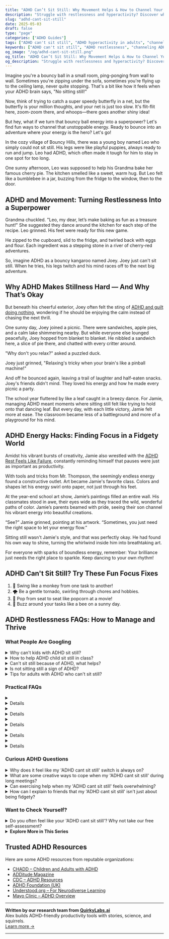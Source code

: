 ```yaml
---
title: "ADHD Can’t Sit Still: Why Movement Helps & How to Channel Your Energy"
description: "Struggle with restlessness and hyperactivity? Discover why ADHD makes it hard to sit still and explore playful ways to embrace and redirect your energy."
slug: "adhd-cant-sit-still"
date: 2025-05-03
draft: false
type: "page"
categories: ["ADHD Guides"]
tags: ["ADHD can't sit still", "ADHD hyperactivity in adults", "channeling ADHD energy", "ADHD restlessness tips", "movement-based ADHD strategies", "ADHD fidgeting solutions", "creative ADHD outlets"]
keywords: ["ADHD can't sit still", "ADHD restlessness", "channeling ADHD energy", "movement strategies for ADHD", "ADHD hyperactivity", "ADHD energy management"]
og_image: "/og/adhd-cant-sit-still.png"
og_title: "ADHD Can’t Sit Still: Why Movement Helps & How to Channel Your Energy"
og_description: "Struggle with restlessness and hyperactivity? Discover why ADHD makes it hard to sit still and explore playful ways to embrace and redirect your energy."
---
```



Imagine you're a bouncy ball in a small room, ping-ponging from wall to wall. Sometimes you're zipping under the sofa, sometimes you're flying up to the ceiling lamp, never quite stopping. That's a bit like how it feels when your ADHD brain says, "No sitting still!"

Now, think of trying to catch a super speedy butterfly in a net, but the butterfly is your million thoughts, and your net is just too slow. It's flit-flit here, zoom-zoom there, and whoops—there goes another shiny idea!

But hey, what if we turn that bouncy ball energy into a superpower? Let's find fun ways to channel that unstoppable energy. Ready to bounce into an adventure where your energy is the hero? Let's go!

In the cozy village of Bouncy Hills, there was a young boy named Leo who simply could not sit still. His legs were like playful puppies, always ready to run and jump. Leo had ADHD, which often made it tough for him to stay in one spot for too long.

One sunny afternoon, Leo was supposed to help his Grandma bake her famous cherry pie. The kitchen smelled like a sweet, warm hug. But Leo felt like a bumblebee in a jar, buzzing from the fridge to the window, then to the door.

## ADHD and Movement: Turning Restlessness Into a Superpower

Grandma chuckled. "Leo, my dear, let’s make baking as fun as a treasure hunt!" She suggested they dance around the kitchen for each step of the recipe. Leo grinned. His feet were ready for this new game.

He zipped to the cupboard, slid to the fridge, and twirled back with eggs and flour. Each ingredient was a stepping stone in a river of cherry-red adventures.

So, imagine ADHD as a bouncy kangaroo named Joey. Joey just can't sit still. When he tries, his legs twitch and his mind races off to the next big adventure.

## Why ADHD Makes Stillness Hard — And Why That’s Okay

But beneath his cheerful exterior, Joey often felt the sting of [ADHD and guilt doing nothing](/pages/adhd-and-guilt-doing-nothing), wondering if he should be enjoying the calm instead of chasing the next thrill.

One sunny day, Joey joined a picnic. There were sandwiches, apple pies, and a calm lake shimmering nearby. But while everyone else lounged peacefully, Joey hopped from blanket to blanket. He nibbled a sandwich here, a slice of pie there, and chatted with every critter around.

"Why don't you relax?" asked a puzzled duck.

Joey just grinned, "Relaxing's tricky when your brain's like a pinball machine!"

And off he bounced again, leaving a trail of laughter and half-eaten snacks. Joey's friends didn't mind. They loved his energy and how he made every picnic a party.

The school year fluttered by like a leaf caught in a breezy dance. For Jamie, managing ADHD meant moments where sitting still felt like trying to hold onto that dancing leaf. But every day, with each little victory, Jamie felt more at ease. The classroom became less of a battleground and more of a playground for his mind.

## ADHD Energy Hacks: Finding Focus in a Fidgety World

Amidst his vibrant bursts of creativity, Jamie also wrestled with the [ADHD Rest Feels Like Failure](/pages/adhd-rest-feels-like-failure/), constantly reminding himself that pauses were just as important as productivity.

With tools and tricks from Mr. Thompson, the seemingly endless energy found a constructive outlet. Art became Jamie's favorite class. Colors and shapes let his energy swirl onto paper, not just through his feet.

At the year-end school art show, Jamie’s paintings filled an entire wall. His classmates stood in awe, their eyes wide as they traced the wild, wonderful paths of color. Jamie’s parents beamed with pride, seeing their son channel his vibrant energy into beautiful creations.

“See?” Jamie grinned, pointing at his artwork. “Sometimes, you just need the right space to let your energy flow.”

Sitting still wasn't Jamie's style, and that was perfectly okay. He had found his own way to shine, turning the whirlwind inside him into breathtaking art.

For everyone with sparks of boundless energy, remember: Your brilliance just needs the right place to sparkle. Keep dancing to your own rhythm!

## ADHD Can't Sit Still? Try These Fun Focus Fixes

1. 🐒 Swing like a monkey from one task to another!
2. 🌪️ Be a gentle tornado, swirling through chores and hobbies.
3. 🍿 Pop from seat to seat like popcorn at a movie!
4. 🐝 Buzz around your tasks like a bee on a sunny day.

## ADHD Restlessness FAQs: How to Manage and Thrive

### What People Are Googling

<details><summary>Why can't kids with ADHD sit still?</summary><p>It's quite common for kids with ADHD to find sitting still a challenge. Their bodies are often buzzing with energy due to differences in the way their brains manage attention and activity levels. This can make them feel like they need to move around to help maintain their focus or manage their emotions. It's like having an internal motor that's always on — so a bit of extra movement is just their way of keeping that motor running smoothly!</p></details>
<details><summary>How to help ADHD child sit still in class?</summary><p>Helping an ADHD child sit still in class can feel challenging, but there are gentle and effective ways to support them. Firstly, consider using discreet fidget tools that can keep their hands busy and help them focus, like stress balls or fidget spinners. It’s also helpful to allow brief, regular breaks where the child can move around or stretch, as this can greatly improve their concentration when they return to their seat. Lastly, communicate openly with their teacher about incorporating these strategies into the classroom routine, ensuring everyone is aligned in supporting your child’s needs in a nurturing way.</p></details>
<details><summary>Can't sit still because of ADHD, what helps?</summary><p>Absolutely, restlessness can be really challenging, especially when you're trying to focus or relax. A good strategy might be to incorporate some gentle movement into your routine. This could be as simple as a standing desk, using a fidget tool, or taking short, regular breaks to stretch or walk. Also, consider engaging in a mindfulness practice or some deep-breathing exercises to help soothe your mind and body. These small changes can make a big difference in managing that restless energy!</p></details>
<details><summary>Is not sitting still a sign of ADHD?</summary><p>Absolutely, finding it hard to sit still can indeed be one of the signs of ADHD, particularly noted under the hyperactivity symptom category. Many people with ADHD describe a feeling of being driven by a motor, where sitting still feels almost impossible or uncomfortable. However, it's also important to remember that being fidgety or restless can be common in other situations too, like feeling anxious or having had too much caffeine. If this is something you're experiencing often and it's affecting your daily life, it might be a good idea to chat with a health professional about it. They can help figure out what's going on and offer support tailored to your needs.</p></details>
<details><summary>Tips for adults with ADHD who can't sit still?</summary><p>Absolutely, finding comfort in stillness can indeed be a challenge when you have ADHD, but there are lovely, gentle ways to manage this. One helpful tip is to integrate small, low-key movement into tasks that require sitting, like using a fidget toy, a stress ball, or even a discreet under-desk pedal exerciser. If you can, alternate between sitting and standing by using a convertible desk, or take brief but regular breaks to stretch or walk around your space. Remember, your need to move is perfectly okay, and incorporating these small adjustments can make a big difference in your comfort and concentration.</p></details>



### Practical FAQs

<details><summary><details>Why do people with ADHD can't sit still?<p>People with ADHD often can't sit still due to hyperactivity, which is one of the core symptoms of the condition. This restlessness and difficulty remaining motionless are due to differences in brain development and brain activity that affect attention, the ability to sit still, and self-control.</p></details></summary><p>Absolutely, the fidgets can be real for those with ADHD! This hyperactivity and the urge to move come from how their brains are wired — it's like their bodies are constantly tuned to a radio station that plays at a faster pace. This can make sitting still quite a challenge as their brain is always buzzing, pushing them to move or fidget. It’s just another aspect of the diverse ways in which people experience the world, and understanding this can make all the difference in embracing those differences.</p></details>
<details><summary><details>What are some strategies for someone whose ADHD can't sit still?<p>For individuals whose ADHD can't sit still, strategies like regular physical activity, using fidget tools, scheduled breaks during tasks, and creating a more dynamic work or study environment can be helpful. These strategies help manage restlessness and improve focus.</p></details></summary><p>Absolutely, finding comfort and focus when you just can't sit still can definitely be a challenge, but there are some lovely strategies to try! Incorporating regular physical activity into your day can be a wonderful outlet for that extra energy. Consider using fidget tools like stress balls or fidget spinners which can be subtly soothing while you work. Also, why not introduce scheduled breaks into your routine? Every 20-30 minutes, give yourself a moment to stand up, stretch, or walk around. This not only helps manage restlessness but also refreshes your mind for better focus. Lastly, creating a dynamic environment with options to stand or move around can really make a difference in how you feel and perform throughout the day.</p></details>
<details><summary><details>Can medication help if my ADHD can't sit still?<p>Yes, medication can be effective for individuals whose ADHD can't sit still. Stimulant medications, such as methylphenidate and amphetamines, are commonly prescribed to help reduce hyperactivity and improve focus. However, medication should always be prescribed and monitored by a healthcare professional.</p></details></summary><p>Absolutely, medication can indeed be a helpful tool for managing the restlessness often experienced with ADHD. Stimulant medications like methylphenidate and amphetamines are frequently used because they can significantly decrease hyperactivity and enhance your ability to focus. It’s really important, though, to work closely with a healthcare provider who can guide you through this process, ensuring the medication is effective and adjusted to your personal needs. Remember, finding the right support takes time, and you’re doing a great job by exploring your options!</p></details>
<details><summary><details>Is it common for adults with ADHD to not be able to sit still?<p>Yes, it is common for adults with ADHD to experience difficulties with sitting still. Although hyperactivity may decrease with age, many adults still experience restlessness and a persistent need to stay active.</p></details></summary><p>Absolutely, it's quite common for adults with ADHD to feel restless and find it challenging to sit still. Even though hyperactivity can lessen a bit as one grows older, that sense of needing to move or fidget can definitely linger. It's just one of the ways ADHD can make its presence known, and it's completely normal. You're not alone in this, and there are strategies that can help manage these feelings.</p></details>
<details><summary><details>How can teachers assist students whose ADHD can't sit still?<p>Teachers can assist students whose ADHD can't sit still by incorporating movement into lessons, allowing for stretch breaks, using seating arrangements that let students move without disrupting others, and applying behavioral techniques that focus on positive reinforcement.</p></details></summary><p>Absolutely, teachers can be wonderfully supportive by weaving movement into the classroom routine, which can really help students with ADHD who find it tough to stay still. Incorporating short, frequent breaks to stretch or move around can make a big difference, allowing students to release some energy and then refocus on their work. It's also helpful to think about classroom seating; perhaps a spot where movement is less likely to distract others could work well. Above all, using positive reinforcement to acknowledge when students manage their impulses or stay engaged can boost their confidence and encourage good behavior.</p></details>



### Curious ADHD Questions

<details><summary>Why does it feel like my 'ADHD cant sit still' switch is always on?</summary><p>Ah, that feeling where you just can't seem to sit still can definitely be a common experience when you have ADHD! This happens because ADHD affects the regulation of neurotransmitters like dopamine in your brain, which influences your body’s activity and attention levels. It's like your body's internal engine is always revved up a bit higher than usual. Remember, it's perfectly okay to acknowledge this part of your ADHD. Sometimes, finding small, productive ways to channel that energy can really help, like using a fidget toy or standing desks, or even taking short, frequent breaks!</p></details>
<details><summary>What are some creative ways to cope when my 'ADHD cant sit still' during long meetings?</summary><p>Absolutely, long meetings can certainly feel like a marathon for those of us with ADHD! One creative way to cope is to bring a small, discreet fidget tool like a fidget spinner or stress ball that you can use under the table. It’s also helpful to doodle on a notepad, which can keep your hands busy and help you process information. If possible, standing at the back of the room or taking brief walking breaks can also be a great way to manage that restless energy. Remember, finding what works best for you is key, and it's perfectly okay to use these little strategies to help you stay focused and comfortable.</p></details>
<details><summary>Can exercising help when my 'ADHD cant sit still' feels overwhelming?</summary><p>Absolutely, exercise can be a wonderful tool for those jittery, can't-sit-still moments that come with ADHD. Engaging in physical activity can help soothe your nervous system and burn off that excess energy. Whether it's a brisk walk, a bit of yoga, or even dancing to your favorite songs, moving your body can improve focus and decrease impulsivity. So next time you feel overwhelmingly fidgety, consider taking a little exercise break—it might just be the perfect reset button!</p></details>
<details><summary>How can I explain to friends that my 'ADHD cant sit still' isn't just about being fidgety?</summary><p>Absolutely, explaining the nuances of ADHD to friends can help them understand your experience better! You might start by sharing that while it looks like you're just fidgety, what's happening is your brain is constantly seeking stimulation. This restlessness is not just physical but also mental, as it's a way for your brain to stay engaged and alert. You can explain that these movements help you focus and process information, making it easier for you to participate in conversations and activities. Your honesty will not only foster deeper connections but also create a supportive environment around you.</p></details>



### Want to Check Yourself?

<details><summary>Do you often feel like your 'ADHD cant sit still'? Why not take our free self-assessment?</summary><p>Absolutely, feeling like you just can't sit still is a common experience for many with ADHD! It's like your body is on its own little energetic adventure. Taking our free self-assessment can be a great first step to understand your unique patterns a bit better. It’s quick, easy, and you might discover some insights that help you navigate those fidgety moments more smoothly. Why not give it a go and see what you find out about yourself?</p></details>

<script type="application/ld+json">
{
  "@context": "https://schema.org",
  "@type": "FAQPage",
  "mainEntity": [
    {
      "@type": "Question",
      "name": "Why can't kids with ADHD sit still?",
      "acceptedAnswer": {
        "@type": "Answer",
        "text": "It's quite common for kids with ADHD to find sitting still a challenge. Their bodies are often buzzing with energy due to differences in the way their brains manage attention and activity levels. This can make them feel like they need to move around to help maintain their focus or manage their emotions. It's like having an internal motor that's always on \u2014 so a bit of extra movement is just their way of keeping that motor running smoothly!"
      }
    },
    {
      "@type": "Question",
      "name": "How to help ADHD child sit still in class?",
      "acceptedAnswer": {
        "@type": "Answer",
        "text": "Helping an ADHD child sit still in class can feel challenging, but there are gentle and effective ways to support them. Firstly, consider using discreet fidget tools that can keep their hands busy and help them focus, like stress balls or fidget spinners. It\u2019s also helpful to allow brief, regular breaks where the child can move around or stretch, as this can greatly improve their concentration when they return to their seat. Lastly, communicate openly with their teacher about incorporating these strategies into the classroom routine, ensuring everyone is aligned in supporting your child\u2019s needs in a nurturing way."
      }
    },
    {
      "@type": "Question",
      "name": "Can't sit still because of ADHD, what helps?",
      "acceptedAnswer": {
        "@type": "Answer",
        "text": "Absolutely, restlessness can be really challenging, especially when you're trying to focus or relax. A good strategy might be to incorporate some gentle movement into your routine. This could be as simple as a standing desk, using a fidget tool, or taking short, regular breaks to stretch or walk. Also, consider engaging in a mindfulness practice or some deep-breathing exercises to help soothe your mind and body. These small changes can make a big difference in managing that restless energy!"
      }
    },
    {
      "@type": "Question",
      "name": "Is not sitting still a sign of ADHD?",
      "acceptedAnswer": {
        "@type": "Answer",
        "text": "Absolutely, finding it hard to sit still can indeed be one of the signs of ADHD, particularly noted under the hyperactivity symptom category. Many people with ADHD describe a feeling of being driven by a motor, where sitting still feels almost impossible or uncomfortable. However, it's also important to remember that being fidgety or restless can be common in other situations too, like feeling anxious or having had too much caffeine. If this is something you're experiencing often and it's affecting your daily life, it might be a good idea to chat with a health professional about it. They can help figure out what's going on and offer support tailored to your needs."
      }
    },
    {
      "@type": "Question",
      "name": "Tips for adults with ADHD who can't sit still?",
      "acceptedAnswer": {
        "@type": "Answer",
        "text": "Absolutely, finding comfort in stillness can indeed be a challenge when you have ADHD, but there are lovely, gentle ways to manage this. One helpful tip is to integrate small, low-key movement into tasks that require sitting, like using a fidget toy, a stress ball, or even a discreet under-desk pedal exerciser. If you can, alternate between sitting and standing by using a convertible desk, or take brief but regular breaks to stretch or walk around your space. Remember, your need to move is perfectly okay, and incorporating these small adjustments can make a big difference in your comfort and concentration."
      }
    }
  ]
}
</script>
<script type="application/ld+json">
{
  "@context": "https://schema.org",
  "@type": "Article",
  "author": {
    "@type": "Person",
    "name": "QuirkyLabs",
    "url": "https://quirkylabs.ai/about"
  },
  "headline": "ADHD cant sit still: \"Unlock Joy: Embrace the Wiggle with ADHD Can't Sit Still!\"",
  "mainEntityOfPage": "https://blog.quirkylabs.ai/pages/adhd-cant-sit-still/",
  "datePublished": "2025-05-03"
}
</script>
<script type="application/ld+json">
{
  "@context": "https://schema.org",
  "@type": "BreadcrumbList",
  "itemListElement": [
    {
      "@type": "ListItem",
      "position": 1,
      "name": "Home",
      "item": "https://quirkylabs.ai/"
    },
    {
      "@type": "ListItem",
      "position": 2,
      "name": "Blog",
      "item": "https://blog.quirkylabs.ai/"
    },
    {
      "@type": "ListItem",
      "position": 3,
      "name": "ADHD cant sit still: \"Unlock Joy: Embrace the Wiggle with ADHD Can't Sit Still!\"",
      "item": "https://blog.quirkylabs.ai/pages/adhd-cant-sit-still/"
    }
  ]
}
</script>

<details>
<summary><strong>Explore More in This Series</strong></summary>

- [Adhd Wired But Tired](/pages/adhd-wired-but-tired/)
- [Adhd Struggles With Balance](/pages/adhd-struggles-with-balance/)
- [Adhd Breaks Trigger Panic](/pages/adhd-breaks-trigger-panic/)
- [Adhd Hustle Burnout](/pages/adhd-hustle-burnout/)
- [Adhd Fear Of Stopping](/pages/adhd-fear-of-stopping/)
- [Adhd Cant Enjoy Leisure](/pages/adhd-cant-enjoy-leisure/)
- [Adhd Rest Doesnt Recharge](/pages/adhd-rest-doesnt-recharge/)
- [Adhd Cant Relax](/pages/adhd-cant-relax/)
</details>



## Trusted ADHD Resources

Here are some ADHD resources from reputable organizations:

- [CHADD – Children and Adults with ADHD](https://chadd.org)
- [ADDitude Magazine](https://www.additudemag.com)
- [CDC – ADHD Resources](https://www.cdc.gov/ncbddd/adhd)
- [ADHD Foundation (UK)](https://www.adhdfoundation.org.uk)
- [Understood.org – For Neurodiverse Learning](https://www.understood.org)
- [Mayo Clinic – ADHD Overview](https://www.mayoclinic.org/diseases-conditions/adhd)


---

**Written by our research team from [QuirkyLabs.ai](https://quirkylabs.ai)**  
Alex builds ADHD-friendly productivity tools with stories, science, and squirrels.  
[Learn more →](https://quirkylabs.ai)

---